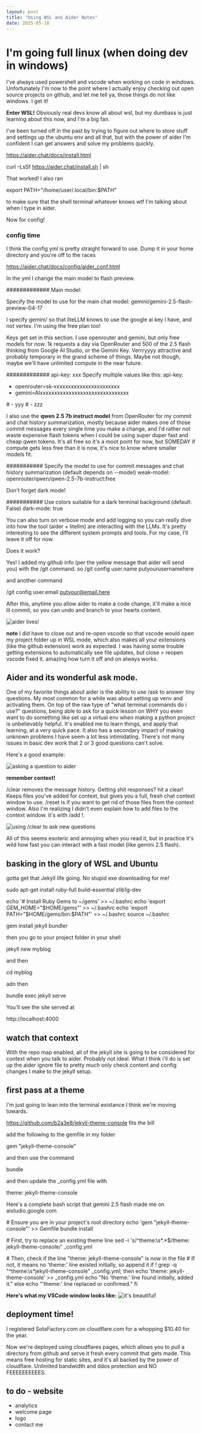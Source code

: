 ```yaml
---
layout: post
title: "Using WSL and Aider Notes"
date: 2025-05-18
---
```


# I'm going full linux (when doing dev in windows)

I've always used powershell and vscode when working on code in windows. Unfortunately I'm now to the point where I actually enjoy checking out open source projects on github, and let me tell ya, those things do not like windows. I get it!

**Enter WSL!**
Obviously real devs know all about wsl, but my dumbass is just learning about this now, and I'm a big fan.

I've been turned off in the past by trying to figure out where to store stuff and settings up the ubuntu env and all that, but with the power of aider I'm confident I can get answers and solve my problems quickly.

https://aider.chat/docs/install.html

curl -LsSf https://aider.chat/install.sh | sh

That worked! I also ran

export PATH="/home/user/.local/bin:$PATH"

to make sure that the shell terminal whatever knows wtf I'm talking about when I type in aider.

Now for config!

### config time
I think the config yml is pretty straight forward to use. Dump it in your home directory and you're off to the races

https://aider.chat/docs/config/aider_conf.html

In the yml I change the main model to flash preview.

#############
Main model:

Specify the model to use for the main chat
model: gemini/gemini-2.5-flash-preview-04-17

I specify gemini/ so that liteLLM knows to use the google ai key I have, and not vertex. I'm using the free plan too!

Keys get set in this section. I use openrouter and gemini, but only free models for now. 1k requests a day via OpenRouter and 500 of the 2.5 flash thinking from Google AI Studio, or the Gemini Key. Verrryyyy attractive and probably temporary in the grand scheme of things. Maybe not though, maybe we'll have unlimited compute in the near future.

#############
api-key: xxx
Specify multiple values like this:
api-key:
- openrouter=sk-xxxxxxxxxxxxxxxxxxxxxxx
- gemini=AIxxxxxxxxxxxxxxxxxxxxxxxxxxxxxxx 

\#  - yyy
\#  - zzz

I also use the **qwen 2.5 7b instruct model** from OpenRouter for my commit and chat history summarization, mostly because aider makes one of those commit messages every single time you make a change, and I'd rather not waste expensive flash tokens when I could be using super duper fast and cheap qwen tokens. It's all free so it's a moot point for now, but SOMEDAY if compute gets less free than it is now, it's nice to know where smaller models fit.

###########
Specify the model to use for commit messages and chat history summarization (default depends on --model)
weak-model: openrouter/qwen/qwen-2.5-7b-instruct:free


Don't forget dark mode!

###########
Use colors suitable for a dark terminal background (default: False)
dark-mode: true


You can also turn on verbose mode and add logging so you can really dive into how the tool (aider + litellm) are interacting with the LLMs. It's pretty interesting to see the different system prompts and tools. For my case, I'll leave it off for now.

Does it work?

Yes! I added my github info (per the yellow message that aider will send you) with the /git command. so /git config user.name putyourusernamehere

and another command

/git config user.email putyour@email.here

After this, anytime you allow aider to make a code change, it'll make a nice lil commit, so you can undo and branch to your hearts content.

![aider lives!](/assets/notes/wslandaider/aider1.png)      


**note** I did have to close out and re-open vscode so that vscode would open my project folder up in WSL mode, which also makes all your extensions (like the github extension) work as expected. I was having some trouble getting extensions to automatically see file updates, but close > reopen vscode fixed it. amazing how turn it off and on always works.


## Aider and its wonderful ask mode.

One of my favorite things about aider is the ability to use /ask to answer tiny questions. My most common for a while was about setting up venv and activating them. On top of the raw type of "what terminal commands do i use?" questions, being able to ask for a quick lesson on WHY you even want to do something like set up a virtual env when making a python project is unbelievably helpful. It's enabled me to learn things, and apply that learning, at a very quick pace. It also has a secondary impact of making unknown problems I have seem a lot less intimidating. There's not many issues in basic dev work that 2 or 3 good questions can't solve.

Here's a good example: 

![asking a question to aider](/assets/notes/wslandaider/aider2.png)      

**remember context!**

/clear removes the message history. Getting shit responses? hit a clear! Keeps files you've added for context, but gives you a full, fresh chat context window to use. /reset is if you want to get rid of those files from the context window. Also I'm realizing I didn't even explain how to add files to the context window. it's with /add !.

![using /clear to ask new questions](/assets/notes/wslandaider/aider3.png)   

All of this seems esoteric and annoying when you read it, but in practice it's wild how fast you can interact with a fast model (like gemini 2.5 flash).


## basking in the glory of WSL and Ubuntu

gotta get that Jekyll life going. No stupid exe downloading for me!

sudo apt-get install ruby-full build-essential zlib1g-dev

echo '# Install Ruby Gems to ~/gems' >> ~/.bashrc
echo 'export GEM_HOME="$HOME/gems"' >> ~/.bashrc
echo 'export PATH="$HOME/gems/bin:$PATH"' >> ~/.bashrc
source ~/.bashrc

gem install jekyll bundler

then you go to your project folder in your shell

jekyll new myblog

and then

cd myblog

adn then

bundle exec jekyll serve

You'll see the site served at

http://localhost:4000


## watch that context
With the repo map enabled, all of the jekyll site is going to be considered for context when you talk to aider. Probably not ideal. What I think i'll do is set up the aider ignore file to pretty much only check content and config changes I make to the jekyll setup.


## first pass at a theme
I'm just going to lean into the terminal existance I think we're moving towards.

https://github.com/b2a3e8/jekyll-theme-console fits the bill

add the following to the gemfile in my folder

gem "jekyll-theme-console"

and then use the command

bundle

and then update the _config.yml file with

theme: jekyll-theme-console

Here's a complete bash script that gemini 2.5 flash made me on aistudio.google.com

\# Ensure you are in your project's root directory
echo 'gem "jekyll-theme-console"' >> Gemfile
bundle install

\# First, try to replace an existing theme line
sed -i 's/^theme:\s*.*$/theme: jekyll-theme-console/' _config.yml

\# Then, check if the line "theme: jekyll-theme-console" is now in the file
\# If not, it means no 'theme:' line existed initially, so append it
if ! grep -q "^theme:\s*jekyll-theme-console" _config.yml; then
  echo 'theme: jekyll-theme-console' >> _config.yml
  echo "No 'theme:' line found initially, added it."
else
  echo "'theme:' line replaced or confirmed."
fi

**Here's what my VSCode window looks like:**
![it's beautiful!](/assets/notes/wslandaider/aider4.png)  


## deployment time!

I registered SotaFactory.com on cloudflare.com for a whopping $10.40 for the year.

Now we're deployed using cloudflares pages, which allows you to pull a directory from github and serve it fresh every commit that gets made.  This means free hosting for static sites, and it's all backed by the power of cloudflare.  Unlimited bandwidth and ddos protection and NO FEEEEEEEEEES. 

## to do - website
- analytics 
- welcome page
- logo
- contact me

